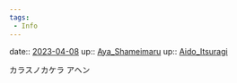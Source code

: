 ```yaml
---
tags:
 - Info
---
```


date:: [2023-04-08](/Daily_Note/2023-04-08.md)
up:: [Aya_Shameimaru](Bar/Novel/Touhou_Project/Aya_Shameimaru.md)
up:: [Aido_Itsuragi](../Bar/Novel/Nacaria/Aido_Itsuragi.md)

カラスノカケラ
アヘン